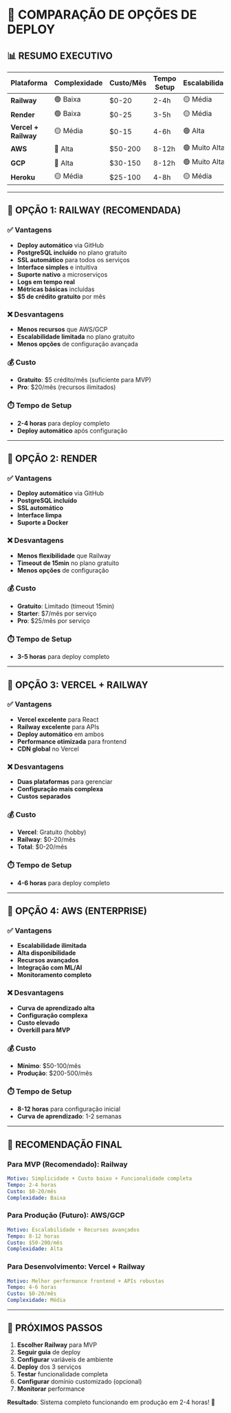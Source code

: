# 🚀 COMPARAÇÃO DE OPÇÕES DE DEPLOY

## 📊 RESUMO EXECUTIVO

| Plataforma | Complexidade | Custo/Mês | Tempo Setup | Escalabilidade | Recomendação |
|------------|--------------|-----------|-------------|----------------|---------------|
| **Railway** | 🟢 Baixa | $0-20 | 2-4h | 🟡 Média | ⭐⭐⭐⭐⭐ |
| **Render** | 🟢 Baixa | $0-25 | 3-5h | 🟡 Média | ⭐⭐⭐⭐ |
| **Vercel + Railway** | 🟡 Média | $0-15 | 4-6h | 🟢 Alta | ⭐⭐⭐⭐ |
| **AWS** | 🔴 Alta | $50-200 | 8-12h | 🟢 Muito Alta | ⭐⭐⭐ |
| **GCP** | 🔴 Alta | $30-150 | 8-12h | 🟢 Muito Alta | ⭐⭐⭐ |
| **Heroku** | 🟡 Média | $25-100 | 4-8h | 🟡 Média | ⭐⭐ |

---

## 🥇 **OPÇÃO 1: RAILWAY (RECOMENDADA)**

### ✅ **Vantagens**
- **Deploy automático** via GitHub
- **PostgreSQL incluído** no plano gratuito
- **SSL automático** para todos os serviços
- **Interface simples** e intuitiva
- **Suporte nativo** a microserviços
- **Logs em tempo real**
- **Métricas básicas** incluídas
- **$5 de crédito gratuito** por mês

### ❌ **Desvantagens**
- **Menos recursos** que AWS/GCP
- **Escalabilidade limitada** no plano gratuito
- **Menos opções** de configuração avançada

### 💰 **Custo**
- **Gratuito**: $5 crédito/mês (suficiente para MVP)
- **Pro**: $20/mês (recursos ilimitados)

### ⏱️ **Tempo de Setup**
- **2-4 horas** para deploy completo
- **Deploy automático** após configuração

---

## 🥈 **OPÇÃO 2: RENDER**

### ✅ **Vantagens**
- **Deploy automático** via GitHub
- **PostgreSQL incluído**
- **SSL automático**
- **Interface limpa**
- **Suporte a Docker**

### ❌ **Desvantagens**
- **Menos flexibilidade** que Railway
- **Timeout de 15min** no plano gratuito
- **Menos opções** de configuração

### 💰 **Custo**
- **Gratuito**: Limitado (timeout 15min)
- **Starter**: $7/mês por serviço
- **Pro**: $25/mês por serviço

### ⏱️ **Tempo de Setup**
- **3-5 horas** para deploy completo

---

## 🥉 **OPÇÃO 3: VERCEL + RAILWAY**

### ✅ **Vantagens**
- **Vercel excelente** para React
- **Railway excelente** para APIs
- **Deploy automático** em ambos
- **Performance otimizada** para frontend
- **CDN global** no Vercel

### ❌ **Desvantagens**
- **Duas plataformas** para gerenciar
- **Configuração mais complexa**
- **Custos separados**

### 💰 **Custo**
- **Vercel**: Gratuito (hobby)
- **Railway**: $0-20/mês
- **Total**: $0-20/mês

### ⏱️ **Tempo de Setup**
- **4-6 horas** para deploy completo

---

## 🏢 **OPÇÃO 4: AWS (ENTERPRISE)**

### ✅ **Vantagens**
- **Escalabilidade ilimitada**
- **Alta disponibilidade**
- **Recursos avançados**
- **Integração com ML/AI**
- **Monitoramento completo**

### ❌ **Desvantagens**
- **Curva de aprendizado alta**
- **Configuração complexa**
- **Custo elevado**
- **Overkill para MVP**

### 💰 **Custo**
- **Mínimo**: $50-100/mês
- **Produção**: $200-500/mês

### ⏱️ **Tempo de Setup**
- **8-12 horas** para configuração inicial
- **Curva de aprendizado**: 1-2 semanas

---

## 🎯 **RECOMENDAÇÃO FINAL**

### **Para MVP (Recomendado): Railway**
```yaml
Motivo: Simplicidade + Custo baixo + Funcionalidade completa
Tempo: 2-4 horas
Custo: $0-20/mês
Complexidade: Baixa
```

### **Para Produção (Futuro): AWS/GCP**
```yaml
Motivo: Escalabilidade + Recursos avançados
Tempo: 8-12 horas
Custo: $50-200/mês
Complexidade: Alta
```

### **Para Desenvolvimento: Vercel + Railway**
```yaml
Motivo: Melhor performance frontend + APIs robustas
Tempo: 4-6 horas
Custo: $0-20/mês
Complexidade: Média
```

---

## 🚀 **PRÓXIMOS PASSOS**

1. **Escolher Railway** para MVP
2. **Seguir guia** de deploy
3. **Configurar** variáveis de ambiente
4. **Deploy** dos 3 serviços
5. **Testar** funcionalidade completa
6. **Configurar** domínio customizado (opcional)
7. **Monitorar** performance

**Resultado**: Sistema completo funcionando em produção em 2-4 horas! 🎉
